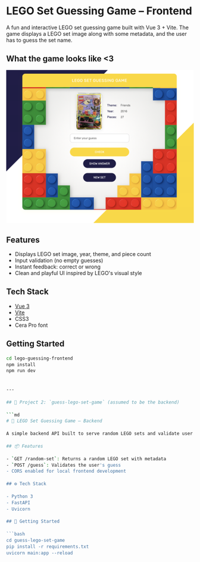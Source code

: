 # LEGO Set Guessing Game – Frontend

A fun and interactive LEGO set guessing game built with Vue 3 + Vite. The game displays a LEGO set image along with some metadata, and the user has to guess the set name.

## What the game looks like <3

<img src="lego-guessing-frontend/src/assets/Screenshot%202025-06-11%20at%2016.33.49.png" width="600"/>

## Features

- Displays LEGO set image, year, theme, and piece count
- Input validation (no empty guesses)
- Instant feedback: correct or wrong
- Clean and playful UI inspired by LEGO's visual style

## Tech Stack

- [Vue 3](https://vuejs.org/)
- [Vite](https://vitejs.dev/)
- CSS3
- Cera Pro font

## Getting Started

```bash
cd lego-guessing-frontend
npm install
npm run dev


---

## 📁 Project 2: `guess-lego-set-game` (assumed to be the backend)

```md
# 🧠 LEGO Set Guessing Game – Backend

A simple backend API built to serve random LEGO sets and validate user guesses. Designed to work with the `lego-guessing-frontend` Vue app.

## 📦 Features

- `GET /random-set`: Returns a random LEGO set with metadata
- `POST /guess`: Validates the user's guess
- CORS enabled for local frontend development

## ⚙️ Tech Stack

- Python 3
- FastAPI
- Uvicorn

## 🚀 Getting Started

```bash
cd guess-lego-set-game
pip install -r requirements.txt
uvicorn main:app --reload
